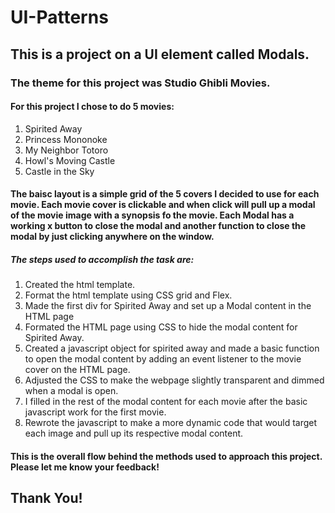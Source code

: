 # UI-Patterns

## This is a project on a UI element called Modals.
### The theme for this project was Studio Ghibli Movies.

#### For this project I chose to do 5 movies:

1. Spirited Away
2. Princess Mononoke
3. My Neighbor Totoro
4. Howl's Moving Castle
5. Castle in the Sky

#### The baisc layout is a simple grid of the 5 covers I decided to use for each movie. Each movie cover is clickable and when click will pull up a modal of the movie image with a synopsis fo the movie. Each Modal has a working x button to close the modal and another function to close the modal by just clicking anywhere on the window.


##### The steps used to accomplish the task are:

1. Created the html template.
2. Format the html template using CSS grid and Flex. 
3. Made the first div for Spirited Away and set up a Modal content in the HTML page
4. Formated the HTML page using CSS to hide the modal content for Spirited Away.
5. Created a javascript object for spirited away and made a basic function to open the modal content by adding an event listener to the movie cover on the HTML page. 
6. Adjusted the CSS to make the webpage slightly transparent and dimmed when a modal is open. 
7. I filled in the rest of the modal content for each movie after the basic javascript work for the first movie. 
8. Rewrote the javascript to make a more dynamic code that would target each image and pull up its respective modal content. 

#### This is the overall flow behind the methods used to approach this project. Please let me know your feedback!

## Thank You!